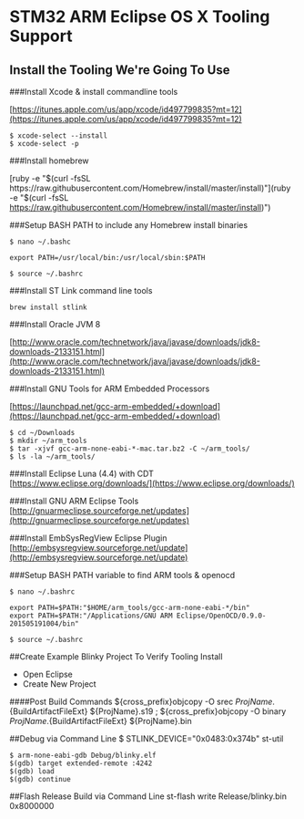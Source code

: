 # STM32 ARM Eclipse OS X Tooling Support

## Install the Tooling We're Going To Use

###Install Xcode & install commandline tools

[https://itunes.apple.com/us/app/xcode/id497799835?mt=12](https://itunes.apple.com/us/app/xcode/id497799835?mt=12)

    $ xcode-select --install
    $ xcode-select -p

###Install homebrew

[ruby -e "$(curl -fsSL https://raw.githubusercontent.com/Homebrew/install/master/install)"](ruby -e "$(curl -fsSL https://raw.githubusercontent.com/Homebrew/install/master/install)")

###Setup BASH PATH to include any Homebrew install binaries

    $ nano ~/.bashc

    export PATH=/usr/local/bin:/usr/local/sbin:$PATH

    $ source ~/.bashrc

###Install ST Link command line tools

    brew install stlink

###Install Oracle JVM 8

[http://www.oracle.com/technetwork/java/javase/downloads/jdk8-downloads-2133151.html](http://www.oracle.com/technetwork/java/javase/downloads/jdk8-downloads-2133151.html)

###Install GNU Tools for ARM Embedded Processors

[https://launchpad.net/gcc-arm-embedded/+download](https://launchpad.net/gcc-arm-embedded/+download)

    $ cd ~/Downloads
    $ mkdir ~/arm_tools
    $ tar -xjvf gcc-arm-none-eabi-*-mac.tar.bz2 -C ~/arm_tools/
    $ ls -la ~/arm_tools/

###Install Eclipse Luna (4.4) with CDT
[https://www.eclipse.org/downloads/](https://www.eclipse.org/downloads/)

###Install GNU ARM Eclipse Tools
[http://gnuarmeclipse.sourceforge.net/updates](http://gnuarmeclipse.sourceforge.net/updates)

###Install EmbSysRegView Eclipse Plugin
[http://embsysregview.sourceforge.net/update](http://embsysregview.sourceforge.net/update)

###Setup BASH PATH variable to find ARM tools & openocd

    $ nano ~/.bashrc

    export PATH=$PATH:"$HOME/arm_tools/gcc-arm-none-eabi-*/bin"
    export PATH=$PATH:"/Applications/GNU ARM Eclipse/OpenOCD/0.9.0-201505191004/bin"

    $ source ~/.bashrc


##Create Example Blinky Project To Verify Tooling Install 

-    Open Eclipse
-    Create New Project


####Post Build Commands
    ${cross_prefix}objcopy -O srec ${ProjName}.${BuildArtifactFileExt} ${ProjName}.s19 ; ${cross_prefix}objcopy -O binary ${ProjName}.${BuildArtifactFileExt} ${ProjName}.bin


##Debug via Command Line
    $ STLINK_DEVICE="0x0483:0x374b" st-util

    $ arm-none-eabi-gdb Debug/blinky.elf
    $(gdb) target extended-remote :4242
    $(gdb) load
    $(gdb) continue


##Flash Release Build via Command Line
    st-flash write Release/blinky.bin 0x8000000
